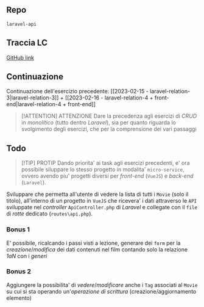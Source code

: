 ## Repo
`laravel-api`

## Traccia LC
[GitHub link](https://github.com/Guybrush3791/laravel-relation-2)

## Continuazione
Continuazione dell'esercizio precedente: [[2023-02-15 - laravel-relation-3|laravel-relation-3]] + [[2023-02-16 - laravel-relation-4 + front-end|laravel-relation-4 + front-end]]

> [!ATTENTION] ATTENZIONE
> Dare la precedenza agli esercizi di *CRUD* in *monolitico* (tutto dentro *Laravel*), sia per quanto riguarda lo svolgimento degli esercizi, che per la comprensione dei vari passaggi

## Todo
> [!TIP] PROTIP
> Dando priorita' ai task agli esercizi precedenti,  e' ora possibile siluppare lo stesso progetto in modalita' `micro-service`, ovvero avendo piu' progetti diversi per *front-end* (`VueJS`) e *back-end* (`Laravel`).

Sviluppare che permetta all'utente di vedere la lista di tutti i `Movie` (solo il titolo), all'interno di un progetto in `VueJS` che ricevera' i dati attraverso le `API` sviluppate nel *controller* `ApiController.php` di *Laravel* e collegate con il `file` di *rotte* dedicato (`routes\api.php`).

### Bonus 1
E' possibile, ricalcando i passi visti a lezione, generare dei `form` per la *creazione*/*modifica* dei dati contenuti nel film contando solo la relazione *1aN* con i *generi*

### Bonus 2
Aggiungere la possibilita' di *vedere*/*modificare* anche i `Tag` associati al `Movie` su cui si sta operando un'*operazione di scrittura* (creazione/aggiornamento elemento)